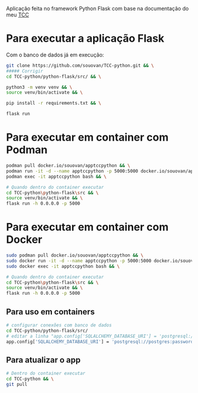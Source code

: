 Aplicação feita no framework Python Flask com base na documentação do meu [TCC](https://github.com/souovan/TCC)

# Para executar a aplicação Flask

Com o banco de dados já em execução:

```sh
git clone https://github.com/souovan/TCC-python.git && \
##### Corrigir
cd TCC-python/python-flask/src/ && \

python3 -m venv venv && \
source venv/bin/activate && \

pip install -r requirements.txt && \

flask run
```

# Para executar em container com Podman

```bash
podman pull docker.io/souovan/apptccpython && \
podman run -it -d --name apptccpython -p 5000:5000 docker.io/souovan/apptccpython && \
podman exec -it apptccpython bash && \
```

```bash
# Quando dentro do container executar
cd TCC-python\python-flask\src && \
source venv/bin/activate && \
flask run -h 0.0.0.0 -p 5000
```

# Para executar em container com Docker

```bash
sudo podman pull docker.io/souovan/apptccpython && \
sudo docker run -it -d --name apptccpython -p 5000:5000 docker.io/souovan/apptccpython && \ 
sudo docker exec -it apptccpython bash && \
```
```bash
# Quando dentro do container executar
cd TCC-python\python-flask\src && \
source venv/bin/activate && \
flask run -h 0.0.0.0 -p 5000
```

## Para uso em containers

```bash
# configurar conexões com banco de dados 
cd TCC-python/python-flask/src/
# editar a linha "app.config['SQLALCHEMY_DATABASE_URI'] = 'postgresql://postgres:password@localhost/postgres'" do arquivo app.py com a conexão desejada (neste caso, se usar em conjunto com o postgresql também como container editar para:
app.config['SQLALCHEMY_DATABASE_URI'] = 'postgresql://postgres:password@<IP_da_maquina_executando_postgresql_container>:<porta>/postgres'
```

## Para atualizar o app

```bash
# Dentro do container executar
cd TCC-python && \
git pull
```
